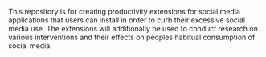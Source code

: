This repository is for creating productivity extensions for social media applications that users can install in order to curb their excessive social media use. The extensions will additionally be used to conduct research on various interventions and their effects on peoples habitual consumption of social media.